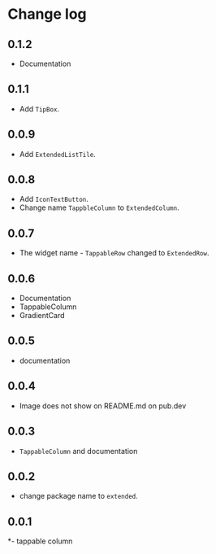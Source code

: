 # Change log


## 0.1.2

- Documentation

## 0.1.1

- Add `TipBox`.

## 0.0.9

- Add `ExtendedListTile`.

## 0.0.8

- Add `IconTextButton`.
- Change name `TappbleColumn` to `ExtendedColumn`.

## 0.0.7

- The widget name - `TappableRow` changed to `ExtendedRow`.

## 0.0.6

- Documentation
- TappableColumn
- GradientCard


## 0.0.5

- documentation

## 0.0.4

- Image does not show on README.md on pub.dev


## 0.0.3

- `TappableColumn` and documentation

## 0.0.2

- change package name to `extended`.

## 0.0.1

*- tappable column
